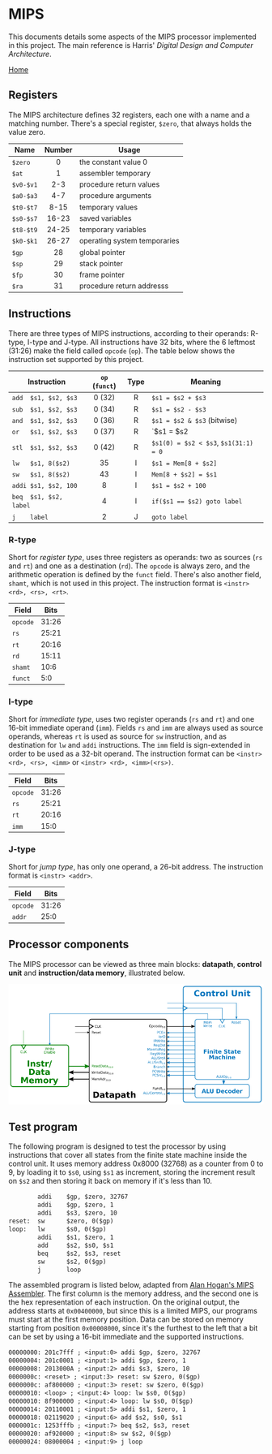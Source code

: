 # MIPS

This documents details some aspects of the MIPS processor implemented in this project. The main reference is Harris' *Digital Design and Computer Architecture*.

[Home](../readme.md)

## Registers

The MIPS architecture defines 32 registers, each one with a name and a matching number. There's a special register, `$zero`, that always holds the value zero.

Name        | Number | Usage
------------|:-----:|-------------------------
`$zero`     | 0     | the constant value 0
`$at`       | 1     | assembler temporary
`$v0-$v1`   | 2-3   | procedure return values
`$a0-$a3`   | 4-7   | procedure arguments
`$t0-$t7`   | 8-15  | temporary values
`$s0-$s7`   | 16-23 | saved variables
`$t8-$t9`   | 24-25 | temporary variables
`$k0-$k1`   | 26-27 | operating system temporaries
`$gp`       | 28    | global pointer
`$sp`       | 29    | stack pointer
`$fp`       | 30    | frame pointer
`$ra`       | 31    | procedure return addresss

## Instructions

There are three types of MIPS instructions, according to their operands: R-type, I-type and J-type. All instructions have 32 bits, where the 6 leftmost (31:26) make the field called `opcode` (`op`). The table below shows the instruction set supported by this project.

Instruction             | `op` (`funct`) | Type  | Meaning
------------------------|:------:|:-:|-------------------------------
`add  $s1, $s2, $s3`    | 0 (32) | R | `$s1 = $s2 + $s3`
`sub  $s1, $s2, $s3`    | 0 (34) | R | `$s1 = $s2 - $s3`
`and  $s1, $s2, $s3`    | 0 (36) | R | `$s1 = $s2 & $s3` (bitwise)
`or   $s1, $s2, $s3`    | 0 (37) | R | `$s1 = $s2 | $s3` (bitwise)
`stl  $s1, $s2, $s3`    | 0 (42) | R | `$s1(0) = $s2 < $s3`, `$s1(31:1) = 0`
`lw   $s1, 8($s2)`      | 35     | I | `$s1 = Mem[8 + $s2]`
`sw   $s1, 8($s2)`      | 43     | I | `Mem[8 + $s2] = $s1`
`addi $s1, $s2, 100`    | 8      | I | `$s1 = $s2 + 100`
`beq  $s1, $s2, label`  | 4      | I | `if($s1 == $s2) goto label`
`j    label`            | 2      | J | `goto label`

### R-type

Short for *register type*, uses three registers as operands: two as sources (`rs` and `rt`) and one as a destination (`rd`). The `opcode` is always zero, and the arithmetic operation is defined by the `funct` field. There's also another field, `shamt`, which is not used in this project. The instruction format is `<instr> <rd>, <rs>, <rt>`.

Field   | Bits
--------|-----
`opcode`| 31:26
`rs`    | 25:21
`rt`    | 20:16
`rd`    | 15:11
`shamt` | 10:6
`funct` | 5:0

### I-type

Short for *immediate type*, uses two register operands (`rs` and `rt`) and one 16-bit immediate operand (`imm`). Fields `rs` and `imm` are always used as source operands, whereas `rt` is used as source for `sw` instruction, and as destination for `lw` and `addi` instructions. The `imm` field is sign-extended in order to be used as a 32-bit operand. The instruction format can be `<instr> <rd>, <rs>, <imm>` or `<instr> <rd>, <imm>(<rs>)`.

Field   | Bits
--------|-----
`opcode`| 31:26
`rs`    | 25:21
`rt`    | 20:16
`imm`   | 15:0

### J-type

Short for *jump type*, has only one operand, a 26-bit address. The instruction format is `<instr> <addr>`.

Field   | Bits
--------|-----
`opcode`| 31:26
`addr`  | 25:0

## Processor components

The MIPS processor can be viewed as three main blocks: **datapath**, **control unit** and **instruction/data memory**, illustrated below.

![MIPS Blocks: memory, datapath and control unit](mips-blocks.png)

## Test program

The following program is designed to test the processor by using instructions that cover all states from the finite state machine inside the control unit. It uses memory address 0x8000 (32768) as a counter from 0 to 9, by loading it to `$s0`, using `$s1` as increment, storing the increment result on `$s2` and then storing it back on memory if it's less than 10.

```plain
        addi    $gp, $zero, 32767
        addi    $gp, $zero, 1
        addi    $s3, $zero, 10
reset:  sw      $zero, 0($gp)
loop:   lw      $s0, 0($gp)
        addi    $s1, $zero, 1
        add     $s2, $s0, $s1
        beq     $s2, $s3, reset
        sw      $s2, 0($gp)
        j       loop
```

The assembled program is listed below, adapted from [Alan Hogan's MIPS Assembler](https://alanhogan.com/asu/assembler.php). The first column is the memory address, and the second one is the hex representation of each instruction. On the original output, the address starts at `0x00400000`, but since this is a limited MIPS, our programs must start at the first memory position. Data can be stored on memory starting from position `0x00008000`, since it's the furthest to the left that a bit can be set by using a 16-bit immediate and the supported instructions.

```plain
00000000: 201c7fff ; <input:0> addi $gp, $zero, 32767
00000004: 201c0001 ; <input:1> addi $gp, $zero, 1
00000008: 2013000A ; <input:2> addi $s3, $zero, 10
0000000c: <reset> ; <input:3> reset: sw $zero, 0($gp)
0000000c: af800000 ; <input:3> reset: sw $zero, 0($gp)
00000010: <loop> ; <input:4> loop: lw $s0, 0($gp)
00000010: 8f900000 ; <input:4> loop: lw $s0, 0($gp)
00000014: 20110001 ; <input:5> addi $s1, $zero, 1
00000018: 02119020 ; <input:6> add $s2, $s0, $s1
0000001c: 1253fffb ; <input:7> beq $s2, $s3, reset
00000020: af920000 ; <input:8> sw $s2, 0($gp)
00000024: 08000004 ; <input:9> j loop
```